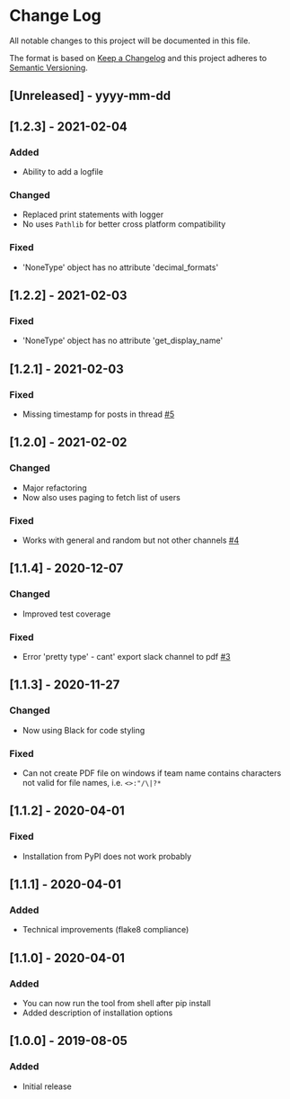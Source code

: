 # Change Log

All notable changes to this project will be documented in this file.

The format is based on [Keep a Changelog](http://keepachangelog.com/)
and this project adheres to [Semantic Versioning](http://semver.org/).

## [Unreleased] - yyyy-mm-dd

## [1.2.3] - 2021-02-04

### Added

- Ability to add a logfile

### Changed

- Replaced print statements with logger
- No uses `Pathlib` for better cross platform compatibility

### Fixed

- 'NoneType' object has no attribute 'decimal_formats'

## [1.2.2] - 2021-02-03

### Fixed

- 'NoneType' object has no attribute 'get_display_name'

## [1.2.1] - 2021-02-03

### Fixed

- Missing timestamp for posts in thread [#5](https://github.com/ErikKalkoken/slackchannel2pdf/issues/5)

## [1.2.0] - 2021-02-02

### Changed

- Major refactoring
- Now also uses paging to fetch list of users

### Fixed

- Works with general and random but not other channels [#4](https://github.com/ErikKalkoken/slackchannel2pdf/issues/4)

## [1.1.4] - 2020-12-07

### Changed

- Improved test coverage

### Fixed

- Error 'pretty type' - cant' export slack channel to pdf [#3](https://github.com/ErikKalkoken/slackchannel2pdf/issues/3)

## [1.1.3] - 2020-11-27

### Changed

- Now using Black for code styling

### Fixed

- Can not create PDF file on windows if team name contains characters not valid for file names, i.e. `<>:"/\|?*`

## [1.1.2] - 2020-04-01

### Fixed

- Installation from PyPI does not work probably

## [1.1.1] - 2020-04-01

### Added

- Technical improvements (flake8 compliance)

## [1.1.0] - 2020-04-01

### Added

- You can now run the tool from shell after pip install
- Added description of installation options

## [1.0.0] - 2019-08-05

### Added

- Initial release
